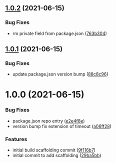 ## [1.0.2](https://github.com/shipsgold/ships-contracts/compare/1.0.1...1.0.2) (2021-06-15)


### Bug Fixes

* rm private field from package.json ([763b304](https://github.com/shipsgold/ships-contracts/commit/763b30464c14c8ff3c22c173c4e410fa07ef85cf))

## [1.0.1](https://github.com/shipsgold/ships-contracts/compare/1.0.0...1.0.1) (2021-06-15)


### Bug Fixes

* update package.json version bump ([88c8c96](https://github.com/shipsgold/ships-contracts/commit/88c8c9629c35558d8c07a325f5048e631d0ca8c9))

# 1.0.0 (2021-06-15)


### Bug Fixes

* package.json repo entry ([e2e4f8e](https://github.com/shipsgold/ships-contracts/commit/e2e4f8e826ffbd876a05f75a21dec2f1b39136ff))
* version bump fix extension of timeout ([a06ff28](https://github.com/shipsgold/ships-contracts/commit/a06ff28bb67d122afd089504e1db278360bdcf01))


### Features

* initial build scaffolding commit ([9f116b7](https://github.com/shipsgold/ships-contracts/commit/9f116b704a06adf3c65721d44a1eb9d8e75e41b5))
* initial commit to add scaffolding ([29ba5bb](https://github.com/shipsgold/ships-contracts/commit/29ba5bb08e352a8210f278077b64623f420aae40))
